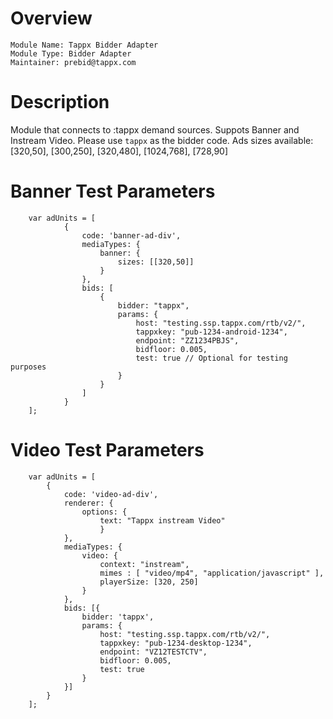 # Overview
```
Module Name: Tappx Bidder Adapter
Module Type: Bidder Adapter
Maintainer: prebid@tappx.com
```

# Description
Module that connects to :tappx demand sources.
Suppots Banner and Instream Video.
Please use ```tappx``` as the bidder code.
Ads sizes available: [320,50], [300,250], [320,480], [1024,768], [728,90]

# Banner Test Parameters
```
    var adUnits = [
            {
                code: 'banner-ad-div',
                mediaTypes: {
                    banner: {
                        sizes: [[320,50]]
                    }
                },
                bids: [
                    {
                        bidder: "tappx",
                        params: {
                            host: "testing.ssp.tappx.com/rtb/v2/",
                            tappxkey: "pub-1234-android-1234",
                            endpoint: "ZZ1234PBJS",
                            bidfloor: 0.005,
                            test: true // Optional for testing purposes
                        }
                    }
                ]
            }
    ];
```


# Video Test Parameters
```
    var adUnits = [
        {
            code: 'video-ad-div',
            renderer: {
                options: {
                    text: "Tappx instream Video"
                    }
            },
            mediaTypes: {
                video: {
                    context: "instream",
                    mimes : [ "video/mp4", "application/javascript" ],
                    playerSize: [320, 250]
                }
            },
            bids: [{
                bidder: 'tappx',
                params: {
                    host: "testing.ssp.tappx.com/rtb/v2/",
                    tappxkey: "pub-1234-desktop-1234",
                    endpoint: "VZ12TESTCTV",
                    bidfloor: 0.005,
                    test: true
                }
            }]
        }
    ];
```
